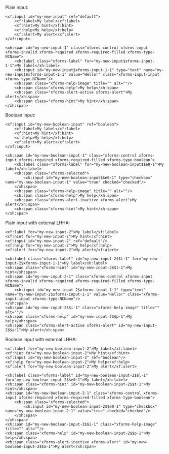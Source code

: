 Plain input:

    <xf:input id="my-new-input" ref="default">
        <xf:label>My label</xf:label>
        <xf:hint>My hint</xf:hint>
        <xf:help>My help</xf:help>
        <xf:alert>My alert</xf:alert>
    </xf:input>

    <xh:span id="my-new-input·1" class="xforms-control xforms-input xforms-invalid xforms-required xforms-required-filled xforms-type-NCName">
        <xh:label class="xforms-label" for="my-new-input$xforms-input-1·1">My label</xh:label>
        <xh:input id="my-new-input$xforms-input-1·1" type="text" name="my-new-input$xforms-input-1·1" value="Hello!" class="xforms-input-input xforms-type-NCName"/>
        <xh:span class="xforms-help-image" title="" alt=""/>
        <xh:span class="xforms-help">My help</xh:span>
        <xh:span class="xforms-alert-active xforms-alert">My alert</xh:span>
        <xh:span class="xforms-hint">My hint</xh:span>
    </xh:span>

Boolean input:

    <xf:input id="my-new-boolean-input" ref="boolean">
        <xf:label>My label</xf:label>
        <xf:hint>My hint</xf:hint>
        <xf:help>My help</xf:help>
        <xf:alert>My alert</xf:alert>
    </xf:input>

    <xh:span id="my-new-boolean-input·1" class="xforms-control xforms-input xforms-required xforms-required-filled xforms-type-boolean">
        <xh:label class="xforms-label" for="my-new-boolean-input$$e0·1">My label</xh:label>
        <xh:span class="xforms-selected">
            <xh:input id="my-new-boolean-input$$e0·1" type="checkbox" name="my-new-boolean-input·1" value="true" checked="checked"/>
        </xh:span>
        <xh:span class="xforms-help-image" title="" alt=""/>
        <xh:span class="xforms-help">My help</xh:span>
        <xh:span class="xforms-alert-inactive xforms-alert">My alert</xh:span>
        <xh:span class="xforms-hint">My hint</xh:span>
    </xh:span>

Plain input with external LHHA:

    <xf:label for="my-new-input-2">My label</xf:label>
    <xf:hint for="my-new-input-2">My hint</xf:hint>
    <xf:input id="my-new-input-2" ref="default"/>
    <xf:help for="my-new-input-2">My help</xf:help>
    <xf:alert for="my-new-input-2">My alert</xf:alert>

    <xh:label class="xforms-label" id="my-new-input-2$$l·1" for="my-new-input-2$xforms-input-1·1">My label</xh:label>
    <xh:span class="xforms-hint" id="my-new-input-2$$t·1">My hint</xh:span>
    <xh:span id="my-new-input-2·1" class="xforms-control xforms-input xforms-invalid xforms-required xforms-required-filled xforms-type-NCName">
        <xh:input id="my-new-input-2$xforms-input-1·1" type="text" name="my-new-input-2$xforms-input-1·1" value="Hello!" class="xforms-input-input xforms-type-NCName"/>
    </xh:span>
    <xh:span id="my-new-input-2$$i·1" class="xforms-help-image" title="" alt=""/>
    <xh:span class="xforms-help" id="my-new-input-2$$p·1">My help</xh:span>
    <xh:span class="xforms-alert-active xforms-alert" id="my-new-input-2$$a·1">My alert</xh:span>

Boolean input with external LHHA:

    <xf:label for="my-new-boolean-input-2">My label</xf:label>
    <xf:hint for="my-new-boolean-input-2">My hint</xf:hint>
    <xf:input id="my-new-boolean-input-2" ref="boolean"/>
    <xf:help for="my-new-boolean-input-2">My help</xf:help>
    <xf:alert for="my-new-boolean-input-2">My alert</xf:alert>

    <xh:label class="xforms-label" id="my-new-boolean-input-2$$l·1" for="my-new-boolean-input-2$$e0·1">My label</xh:label>
    <xh:span class="xforms-hint" id="my-new-boolean-input-2$$t·1">My hint</xh:span>
    <xh:span id="my-new-boolean-input-2·1" class="xforms-control xforms-input xforms-required xforms-required-filled xforms-type-boolean">
        <xh:span class="xforms-selected">
            <xh:input id="my-new-boolean-input-2$$e0·1" type="checkbox" name="my-new-boolean-input-2·1" value="true" checked="checked"/>
        </xh:span>
    </xh:span>
    <xh:span id="my-new-boolean-input-2$$i·1" class="xforms-help-image" title="" alt=""/>
    <xh:span class="xforms-help" id="my-new-boolean-input-2$$p·1">My help</xh:span>
    <xh:span class="xforms-alert-inactive xforms-alert" id="my-new-boolean-input-2$$a·1">My alert</xh:span>